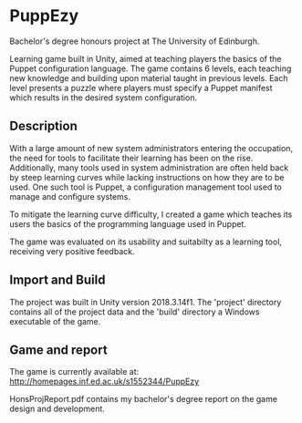 # PuppEzy

Bachelor's degree honours project at The University of Edinburgh.

Learning game built in Unity, aimed at teaching players the basics of the Puppet configuration language. The game contains 6 levels, each teaching new knowledge and building upon material taught in previous levels. Each level presents a puzzle where players must specify a Puppet manifest which results in the desired system configuration.

## Description

With a large amount of new system administrators entering the occupation, the need for tools to facilitate their learning has been on the rise. Additionally, many tools used in system administration are often held back by steep learning curves while lacking instructions on how they are to be used. One such tool is Puppet, a configuration management tool used to manage and configure systems.

To mitigate the learning curve difficulty, I created a game which teaches its users the basics of the programming language used in Puppet.

The game was evaluated on its usability and suitabilty as a learning tool, receiving very positive feedback.

## Import and Build

The project was built in Unity version 2018.3.14f1. The 'project' directory contains all of the project data and the 'build' directory a Windows executable of the game.

## Game and report

The game is currently available at: http://homepages.inf.ed.ac.uk/s1552344/PuppEzy

HonsProjReport.pdf contains my bachelor's degree report on the game design and development.
